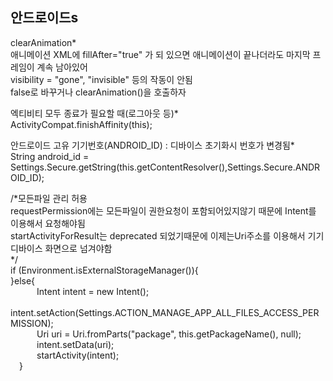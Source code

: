 ## 안드로이드s 

clearAnimation*  
애니메이션 XML에 fillAfter="true" 가 되 있으면 애니메이션이 끝나더라도 마지막 프레임이 계속 남아있어  
visibility = "gone", "invisible" 등의 작동이 안됨  
false로 바꾸거나 clearAnimation()을 호출하자  
  
  
엑티비티 모두 종료가 필요할 때(로그아웃 등)*  
ActivityCompat.finishAffinity(this);  

  
안드로이드 고유 기기번호(ANDROID_ID) : 디바이스 초기화시 번호가 변경됨*    
String android_id = Settings.Secure.getString(this.getContentResolver(),Settings.Secure.ANDROID_ID);  



  /*모든파일 관리 허용  
  requestPermission에는 모든파일이 권한요청이 포함되어있지않기 때문에 Intent를 이용해서 요청해야됨  
  startActivityForResult는 deprecated 되었기때문에 이제는Uri주소를 이용해서 기기 디바이스 화면으로 넘겨야함  
  */   
  if (Environment.isExternalStorageManager()){   
  }else{  
   Intent intent = new Intent();   
   intent.setAction(Settings.ACTION_MANAGE_APP_ALL_FILES_ACCESS_PERMISSION);  
   Uri uri = Uri.fromParts("package", this.getPackageName(), null);   
   intent.setData(uri);  
    startActivity(intent);  
  }  

